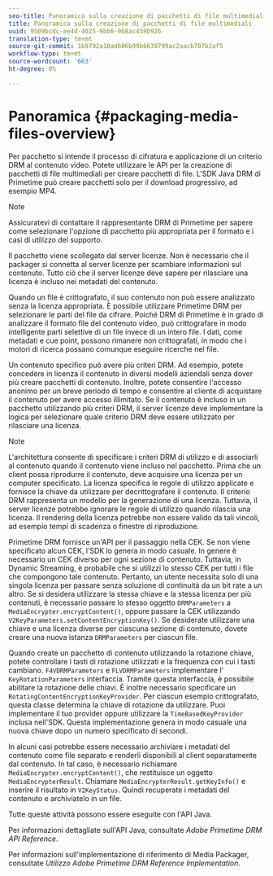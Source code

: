 ```yaml
---
seo-title: Panoramica sulla creazione di pacchetti di file multimediali
title: Panoramica sulla creazione di pacchetti di file multimediali
uuid: 9509bcdc-ee4d-4025-9bb6-9b8ac439b926
translation-type: tm+mt
source-git-commit: 1b9792a10ad606b99b6639799ac2aacb707b2af5
workflow-type: tm+mt
source-wordcount: '663'
ht-degree: 0%

---
```



# Panoramica {#packaging-media-files-overview}

Per pacchetto si intende il processo di cifratura e applicazione di un criterio DRM al contenuto video. Potete utilizzare le API per la creazione di pacchetti di file multimediali per creare pacchetti di file. L&#39;SDK Java DRM di Primetime può creare pacchetti solo per il download progressivo, ad esempio MP4.

>[!NOTE]
>
>Assicuratevi di contattare il rappresentante DRM di Primetime per sapere come selezionare l&#39;opzione di pacchetto più appropriata per il formato e i casi di utilizzo del supporto.

Il pacchetto viene scollegato dal server licenze. Non è necessario che il packager si connetta al server licenze per scambiare informazioni sul contenuto. Tutto ciò che il server licenze deve sapere per rilasciare una licenza è incluso nei metadati del contenuto.

Quando un file è crittografato, il suo contenuto non può essere analizzato senza la licenza appropriata. È possibile utilizzare Primetime DRM per selezionare le parti del file da cifrare. Poiché DRM di Primetime è in grado di analizzare il formato file del contenuto video, può crittografare in modo intelligente parti selettive di un file invece di un intero file. I dati, come metadati e cue point, possono rimanere non crittografati, in modo che i motori di ricerca possano comunque eseguire ricerche nel file.

Un contenuto specifico può avere più criteri DRM. Ad esempio, potete concedere in licenza il contenuto in diversi modelli aziendali senza dover più creare pacchetti di contenuto. Inoltre, potete consentire l&#39;accesso anonimo per un breve periodo di tempo e consentire al cliente di acquistare il contenuto per avere accesso illimitato. Se il contenuto è incluso in un pacchetto utilizzando più criteri DRM, il server licenze deve implementare la logica per selezionare quale criterio DRM deve essere utilizzato per rilasciare una licenza.

>[!NOTE]
>
>L&#39;architettura consente di specificare i criteri DRM di utilizzo e di associarli al contenuto quando il contenuto viene incluso nel pacchetto. Prima che un client possa riprodurre il contenuto, deve acquisire una licenza per un computer specificato. La licenza specifica le regole di utilizzo applicate e fornisce la chiave da utilizzare per decrittografare il contenuto. Il criterio DRM rappresenta un modello per la generazione di una licenza. Tuttavia, il server licenze potrebbe ignorare le regole di utilizzo quando rilascia una licenza. Il rendering della licenza potrebbe non essere valido da tali vincoli, ad esempio tempi di scadenza o finestre di riproduzione.

Primetime DRM fornisce un&#39;API per il passaggio nella CEK. Se non viene specificato alcun CEK, l’SDK lo genera in modo casuale. In genere è necessario un CEK diverso per ogni sezione di contenuto. Tuttavia, in Dynamic Streaming, è probabile che si utilizzi lo stesso CEK per tutti i file che compongono tale contenuto. Pertanto, un utente necessita solo di una singola licenza per passare senza soluzione di continuità da un bit rate a un altro. Se si desidera utilizzare la stessa chiave e la stessa licenza per più contenuti, è necessario passare lo stesso oggetto `DRMParameters` a `MediaEncrypter.encryptContent()`, oppure passare la CEK utilizzando `V2KeyParameters.setContentEncryptionKey()`. Se desiderate utilizzare una chiave e una licenza diverse per ciascuna sezione di contenuto, dovete creare una nuova istanza `DRMParameters` per ciascun file.

Quando create un pacchetto di contenuto utilizzando la rotazione chiave, potete controllare i tasti di rotazione utilizzati e la frequenza con cui i tasti cambiano. `F4VDRMParameters` e  `FLVDRMParameters` implementare l&#39; `KeyRotationParameters` interfaccia. Tramite questa interfaccia, è possibile abilitare la rotazione delle chiavi. È inoltre necessario specificare un `RotatingContentEncryptionKeyProvider`. Per ciascun esempio crittografato, questa classe determina la chiave di rotazione da utilizzare. Puoi implementare il tuo provider oppure utilizzare la `TimeBasedKeyProvider` inclusa nell&#39;SDK. Questa implementazione genera in modo casuale una nuova chiave dopo un numero specificato di secondi.

In alcuni casi potrebbe essere necessario archiviare i metadati del contenuto come file separato e renderli disponibili al client separatamente dal contenuto. In tal caso, è necessario richiamare `MediaEncrypter.encryptContent()`, che restituisce un oggetto `MediaEncrypterResult`. Chiamare `MediaEncrypterResult.getKeyInfo()` e inserire il risultato in `V2KeyStatus`. Quindi recuperate i metadati del contenuto e archiviatelo in un file.

Tutte queste attività possono essere eseguite con l&#39;API Java.

Per informazioni dettagliate sull&#39;API Java, consultate *Adobe Primetime DRM API Reference*.

Per informazioni sull&#39;implementazione di riferimento di Media Packager, consultate *Utilizzo  Adobe Primetime DRM Reference Implementation*.
